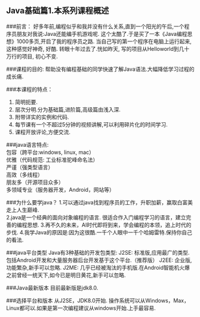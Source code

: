 Java基础篇1.本系列课程概述
---

###前言：
好多年前,编程似乎和我并没有什么关系,直到一个阳光的午后,一个程序员朋友对我说:Java还能编手机游戏呢.
这个太酷了.于是买了一本《Java编程思想》1000多页,开启了我的程序员之路.
当自己写的第一个程序在电脑上运行起来,这种感觉好神奇, 好酷.
转眼十年过去了.恍如昨天, 写的项目从Helloworld到几十万行的项目, 初心不变.

###课程的目的:
帮助没有编程基础的同学快速了解Java语法.大幅降低学习过程的成长痛.

###本课程的特点：
1. 简明扼要.
2. 层次分明.分为基础篇,进阶篇,高级篇由浅入深.
3. 附带详实的实例和代码.
4. 每节课有一个不超过5分钟的视频讲解,可以利用碎片化的时间学习.
5. 课程开放评论,方便交流.

###java语言特点:   
包容（跨平台:windows, linux, mac）   
优雅（代码规范: 工业标准驼峰命名法）   
严谨（强类型语言）  
高效（多线程）   
朋友多（开源项目众多）   
多领域专业（服务器开发，Android，网站等）   

###为什么要学java？
1.可以通过java找到程序员的工作，升职加薪，赢取白富美走上人生巅峰.  
2.java是一个经典的面向对象编程的语言. 很适合作入门编程学习的语言，建立完善的编程思想.
3.再不久的未来，AI时代即将到来，学会编程的本领，追上时代的步伐.
4.我学Java的原因是:因为这很酷.一千个人眼中一千个哈姆雷特.保持你自己的看法.

###java平台类型
Java有3种基础的开发包类型:
J2SE: 标准版,应用最广的类型.包括Android开发和大量服务器后台开发基于这个平台.（推荐版）
J2EE: 企业版,功能繁杂,新手可以忽略.
J2ME: 几乎已经被淘汰的手机版.在Android智能机火爆之前曾经一统天下,如今已是明日黄花,新手可以忽略.

###Java最新版本
目前最新版是jdk8.0.

###选择平台和版本
从J2SE，JDK8.0开始.
操作系统可以从Windows，Max，Linux都可以.如果是第一次编程建议从windows开始.上手最容易.


